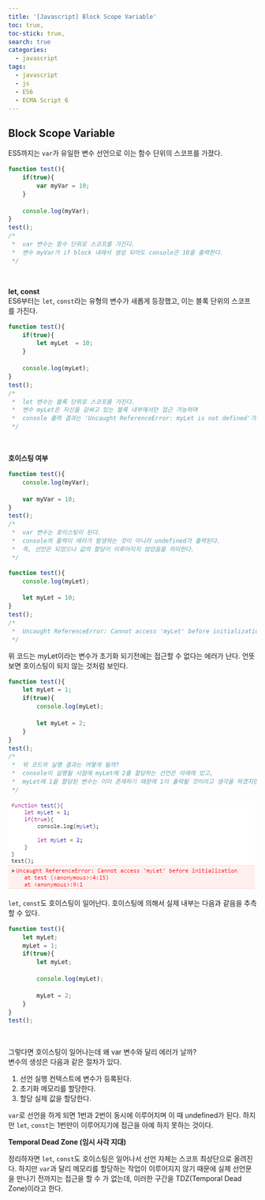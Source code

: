 ```yaml
---
title: '[Javascript] Block Scope Variable'
toc: true,
toc-stick: true,
search: true
categories:
  - javascript
tags:
  - javascript
  - js
  - ES6
  - ECMA Script 6
---
```


## Block Scope Variable

ES5까지는 ```var```가 유일한 변수 선언으로 이는 함수 단위의 스코프를 가졌다.  

``` js
function test(){
	if(true){
		var myVar = 10;
	}
	
	console.log(myVar);
}
test();
/*
 *	var 변수는 함수 단위로 스코프를 가진다.
 *	변수 myVar가 if block 내에서 생성 되어도 console은 10을 출력한다.
 */
```  

<br/>

**let, const**  
ES6부터는 ```let```, ```const```라는 유형의 변수가 새롭게 등장했고, 이는 블록 단위의 스코프를 가진다.

``` js
function test(){
	if(true){
		let myLet  = 10;
	}
	
	console.log(myLet);
}
test();
/*
 *	let 변수는 블록 단위로 스코프를 가진다.
 *	변수 myLet은 자신을 감싸고 있는 블록 내부에서만 접근 가능하며
 *	console 출력 결과는 'Uncaught ReferenceError: myLet is not defined'가 된다.
 */
```

<br/>

**호이스팅 여부**

``` js
function test(){
	console.log(myVar);

	var myVar = 10;
}
test();
/*
 *	var 변수는 호이스팅이 된다.
 *	console의 출력이 에러가 발생하는 것이 아니라 undefined가 출력된다.
 *	즉, 선언은 되었으나 값의 할당이 이루어지지 않았음을 의미한다.
 */
```

``` js
function test(){
	console.log(myLet);

	let myLet = 10;
}
test();
/*
 *	Uncaught ReferenceError: Cannot access 'myLet' before initialization
 */
```

위 코드는 myLet이라는 변수가 초기화 되기전에는 접근할 수 없다는 에러가 난다.
언뜻 보면 호이스팅이 되지 않는 것처럼 보인다.

``` js
function test(){
	let myLet = 1;
	if(true){
		console.log(myLet);

		let myLet = 2;
	}
}
test();
/*
 *	위 코드의 실행 결과는 어떻게 될까?  
 *	console이 실행될 시점에 myLet에 2를 할당하는 선언은 아래에 있고,
 *	myLet에 1을 할당된 변수는 이미 존재하기 때문에 1이 출력될 것이라고 생각을 하겠지만 에러가 발생한다.
 */
```

![let_hoisting](/assets/images/javascript/let_hoisting.png)

```let```, ```const```도 호이스팅이 일어난다.
호이스팅에 의해서 실제 내부는 다음과 같음을 추측할 수 있다.  

``` js
function test(){
	let myLet;
	myLet = 1;
	if(true){
		let myLet;
		
		console.log(myLet);

		myLet = 2;
	}
}
test();
```  

<br/>

그렇다면 호이스팅이 일어나는데 왜 var 변수와 달리 에러가 날까?  
변수의 생성은 다음과 같은 절차가 있다.

1. 선언
	실행 컨텍스트에 변수가 등록된다.
2. 초기화
	메모리를 할당한다.
3. 할당
	실제 값을 할당한다.

```var```로 선언을 하게 되면 1번과 2번이 동시에 이루어지며 이 때 undefined가 된다.
하지만 ```let```, ```const```는 1번만이 이루어지기에 접근을 아예 하지 못하는 것이다.  


**Temporal Dead Zone (임시 사각 지대)**

정리하자면 ```let```, ```const```도 호이스팅은 일어나서 선언 자체는 스코프 최상단으로 올려진다.
하지만 ```var```과 달리 메모리를 할당하는 작업이 이루어지지 않기 때문에 실제 선언문을 만나기 전까지는 접근을 할 수 가 없는데,
이러한 구간을 TDZ(Temporal Dead Zone)이라고 한다.
